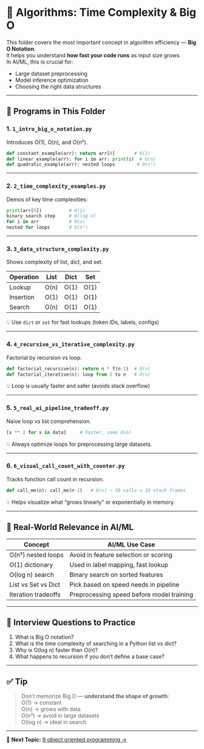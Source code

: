 # 🧠 Algorithms: Time Complexity & Big O

This folder covers the most important concept in algorithm efficiency — **Big O Notation**.  
It helps you understand **how fast your code runs** as input size grows.  
In AI/ML, this is crucial for:
- Large dataset preprocessing
- Model inference optimization
- Choosing the right data structures

---

## 📌 Programs in This Folder

### 1. `1_intro_big_o_notation.py`

Introduces O(1), O(n), and O(n²).

```python
def constant_example(arr): return arr[0]       # O(1)
def linear_example(arr): for i in arr: print(i)  # O(n)
def quadratic_example(arr): nested loops        # O(n²)
```

---

### 2. `2_time_complexity_examples.py`

Demos of key time complexities:

```python
print(arr[0])          # O(1)
binary search step     # O(log n)
for i in arr           # O(n)
nested for loops       # O(n²)
```

---

### 3. `3_data_structure_complexity.py`

Shows complexity of list, dict, and set.

| Operation       | List     | Dict     | Set      |
|----------------|----------|----------|----------|
| Lookup         | O(n)     | O(1)     | O(1)     |
| Insertion      | O(1)     | O(1)     | O(1)     |
| Search         | O(n)     | O(1)     | O(1)     |

💡 Use `dict` or `set` for fast lookups (token IDs, labels, configs)

---

### 4. `4_recursive_vs_iterative_complexity.py`

Factorial by recursion vs loop.

```python
def factorial_recursive(n): return n * f(n-1)  # O(n)
def factorial_iterative(n): loop from 2 to n   # O(n)
```

💡 Loop is usually faster and safer (avoids stack overflow)

---

### 5. `5_real_ai_pipeline_tradeoff.py`

Naive loop vs list comprehension.

```python
[x ** 2 for x in data]     # Faster, same O(n)
```

💡 Always optimize loops for preprocessing large datasets.

---

### 6. `6_visual_call_count_with_counter.py`

Tracks function call count in recursion.

```python
def call_me(n): call_me(n-1)   # O(n) → 10 calls = 10 stack frames
```

💡 Helps visualize what “grows linearly” or exponentially in memory.

---

## 🎯 Real-World Relevance in AI/ML

| Concept             | AI/ML Use Case |
|---------------------|----------------|
| O(n²) nested loops  | Avoid in feature selection or scoring |
| O(1) dictionary     | Used in label mapping, fast lookup |
| O(log n) search     | Binary search on sorted features |
| List vs Set vs Dict | Pick based on speed needs in pipeline |
| Iteration tradeoffs | Preprocessing speed before model training |

---

## 🧠 Interview Questions to Practice

1. What is Big O notation?
2. What is the time complexity of searching in a Python list vs dict?
3. Why is O(log n) faster than O(n)?
4. What happens to recursion if you don’t define a base case?

---

## ✅ Tip

> Don’t memorize Big O — **understand the shape of growth**:  
> O(1) → constant  
> O(n) → grows with data  
> O(n²) → avoid in large datasets  
> O(log n) → ideal in search

---

📁 **Next Topic:** [9 object oriented programming →](../9%20trees/)